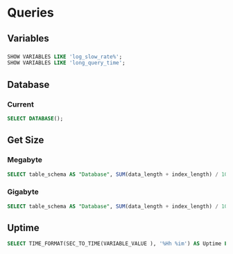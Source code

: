 # Queries

## Variables

###

```sql
SHOW VARIABLES LIKE 'log_slow_rate%';
SHOW VARIABLES LIKE 'long_query_time';
```

## Database

### Current

```sql
SELECT DATABASE();
```

## Get Size

### Megabyte

```sql
SELECT table_schema AS "Database", SUM(data_length + index_length) / 1024 / 1024 AS "Size (MB)" FROM information_schema.TABLES GROUP BY table_schema;
```

### Gigabyte

```sql
SELECT table_schema AS "Database", SUM(data_length + index_length) / 1024 / 1024 / 1024 AS "Size (GB)" FROM information_schema.TABLES GROUP BY table_schema;
```

## Uptime

```sql
SELECT TIME_FORMAT(SEC_TO_TIME(VARIABLE_VALUE ), '%Hh %im') AS Uptime FROM performance_schema.global_status WHERE VARIABLE_NAME='Uptime';
```
